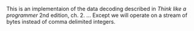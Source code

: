 This is an implementaion of the data decoding described in *Think like a programmer* 2nd edition, ch. 2.
... Except we will operate on a stream of bytes instead of comma delimited integers.
